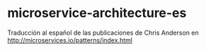 # microservice-architecture-es
Traducción al español de las publicaciones de Chris Anderson en http://microservices.io/patterns/index.html
